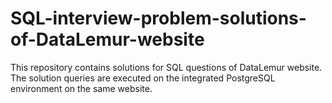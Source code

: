 # SQL-interview-problem-solutions-of-DataLemur-website
This repository contains solutions for SQL questions of DataLemur website.<br>
The solution queries are executed on the integrated PostgreSQL environment on the same website.

